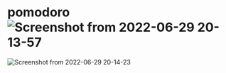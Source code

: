 # pomodoro![Screenshot from 2022-06-29 20-13-57](https://user-images.githubusercontent.com/106507229/176611290-6c67deb5-5e2b-4ec2-9815-b0568ca4be5a.png)
![Screenshot from 2022-06-29 20-14-23](https://user-images.githubusercontent.com/106507229/176611302-4c282e11-c54d-4960-8af1-82062b9f4e2d.png)
